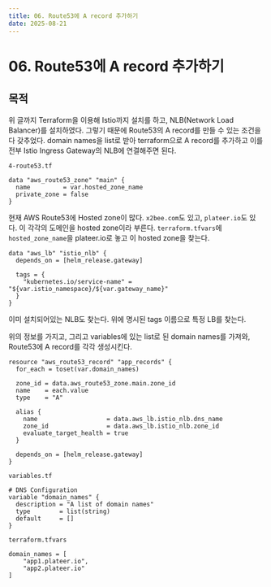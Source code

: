 ```yaml
---
title: 06. Route53에 A record 추가하기
date: 2025-08-21
---
```

# 06. Route53에 A record 추가하기
## 목적
위 글까지 Terraform을 이용해 Istio까지 설치를 하고, NLB(Network Load Balancer)를 설치하였다.
그렇기 때문에 Route53의 A record를 만들 수 있는 조건을 다 갖추었다.
domain names을 list로 받아 terraform으로 A record를 추가하고 이를 전부 Istio Ingress Gateway의 NLB에 연결해주면 된다.

`4-route53.tf`
```hcl
data "aws_route53_zone" "main" {
  name         = var.hosted_zone_name
  private_zone = false
}
```

현재 AWS Route53에 Hosted zone이 많다. `x2bee.com`도 있고, `plateer.io`도 있다. 이 각각의 도메인을 hosted zone이라 부른다. `terraform.tfvars`에 `hosted_zone_name`을 plateer.io로 놓고 이 hosted zone을 찾는다.

```hcl
data "aws_lb" "istio_nlb" {
  depends_on = [helm_release.gateway]

  tags = {
    "kubernetes.io/service-name" = "${var.istio_namespace}/${var.gateway_name}"
  }
}
```

이미 설치되어있는 NLB도 찾는다. 위에 명시된 tags 이름으로 특정 LB를 찾는다.

위의 정보를 가지고, 그리고 variables에 있는 list로 된 domain names를 가져와, Route53에 A record를 각각 생성시킨다.

```hcl
resource "aws_route53_record" "app_records" {
  for_each = toset(var.domain_names)

  zone_id = data.aws_route53_zone.main.zone_id
  name    = each.value
  type    = "A"

  alias {
    name                   = data.aws_lb.istio_nlb.dns_name
    zone_id                = data.aws_lb.istio_nlb.zone_id
    evaluate_target_health = true
  }

  depends_on = [helm_release.gateway]
}
```

`variables.tf`
```hcl
# DNS Configuration
variable "domain_names" {
  description = "A list of domain names"
  type        = list(string)
  default     = []
}
```

`terraform.tfvars`
```hcl
domain_names = [
	"app1.plateer.io", 
	"app2.plateer.io"
]
```

